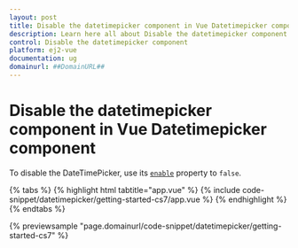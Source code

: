 ```yaml
---
layout: post
title: Disable the datetimepicker component in Vue Datetimepicker component | Syncfusion
description: Learn here all about Disable the datetimepicker component in Syncfusion Vue Datetimepicker component of Syncfusion Essential JS 2 and more.
control: Disable the datetimepicker component 
platform: ej2-vue
documentation: ug
domainurl: ##DomainURL##
---
```


# Disable the datetimepicker component in Vue Datetimepicker component

To disable the DateTimePicker, use its [`enable`](https://ej2.syncfusion.com/vue/documentation/api/datetimepicker#enabled) property to `false`.

{% tabs %}
{% highlight html tabtitle="app.vue" %}
{% include code-snippet/datetimepicker/getting-started-cs7/app.vue %}
{% endhighlight %}
{% endtabs %}
        
{% previewsample "page.domainurl/code-snippet/datetimepicker/getting-started-cs7" %}